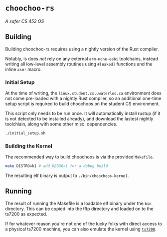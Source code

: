 # `choochoo-rs`

_A safer CS 452 OS_

## Building

Building choochoo-rs requires using a nightly version of the Rust compiler.

Notably, is does _not_ rely on any external `arm-none-eabi` toolchains, instead
writing all low-level assembly routines using `#[naked]` functions and the
inline `asm!` macro.

### Initial Setup

At the time of writing, the `linux.student.cs.uwaterloo.ca` environment does not
come pre-loaded with a nightly Rust compiler, so an additional one-time setup
script is required to build choochoos on the student CS environment.

This script only needs to be run once. It will automatically install rustup (if
it is not detected to be installed already), and download the lastest nightly
toolchiain, along with some other misc. dependencies.

```bash
./initial_setup.sh
```

### Building the Kernel

The recommended way to build choochoos is via the provided `Makefile`.

```bash
make DISTRO=k1 # add DEBUG=1 for a debug build
```

The resulting elf binary is output to `./bin/choochoos-kernel`.

## Running

The result of running the Makefile is a loadable elf binary under the `bin`
directory. This can be copied into the tftp directory and loaded on to the
ts7200 as expected.

If for whatever reason you're not one of the lucky folks with direct access to a
physical ts7200 machine, you can also emulate the kernel using
[`ts7200`](https://github.com/daniel5151/ts7200).
